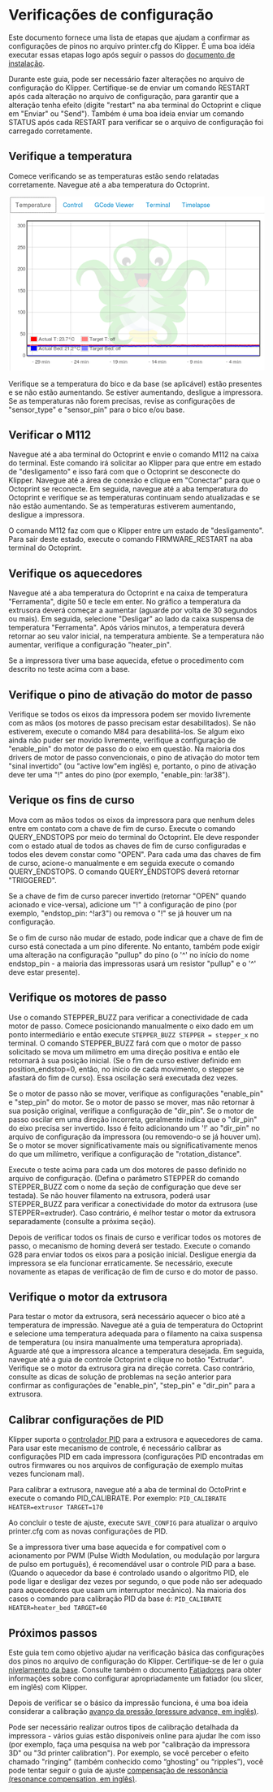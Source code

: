 # Verificações de configuração

Este documento fornece uma lista de etapas que ajudam a confirmar as configurações de pinos no arquivo printer.cfg do Klipper. É uma boa idéia executar essas etapas logo após seguir o passos do [documento de instalação](Installation.md).

Durante este guia, pode ser necessário fazer alterações no arquivo de configuração do Klipper. Certifique-se de enviar um comando RESTART após cada alteração no arquivo de configuração, para garantir que a alteração tenha efeito (digite "restart" na aba terminal do Octoprint e clique em "Enviar" ou "Send"). Também é uma boa ideia enviar um comando STATUS após cada RESTART para verificar se o arquivo de configuração foi carregado corretamente.

## Verifique a temperatura

Comece verificando se as temperaturas estão sendo relatadas corretamente. Navegue até a aba temperatura do Octoprint.

![temperatura-no-octoprint](img/octoprint-temperature.png)

Verifique se a temperatura do bico e da base (se aplicável) estão presentes e se não estão aumentando. Se estiver aumentando, desligue a impressora. Se as temperaturas não forem precisas, revise as configurações de "sensor_type" e "sensor_pin" para o bico e/ou base.

## Verificar o M112

Navegue até a aba terminal do Octoprint e envie o comando M112 na caixa do terminal. Este comando irá solicitar ao Klipper para que entre em estado de "desligamento" e isso fará com que o Octoprint se desconecte do Klipper. Navegue até a área de conexão e clique em "Conectar" para que o Octoprint se reconecte. Em seguida, navegue até a aba temperatura do Octoprint e verifique se as temperaturas continuam sendo atualizadas e se não estão aumentando. Se as temperaturas estiverem aumentando, desligue a impressora.

O comando M112 faz com que o Klipper entre um estado de "desligamento". Para sair deste estado, execute o comando FIRMWARE_RESTART na aba terminal do Octoprint.

## Verifique os aquecedores

Navegue até a aba temperatura do Octoprint e na caixa de temperatura "Ferramenta", digite 50 e tecle em enter. No gráfico a temperatura da extrusora deverá começar a aumentar (aguarde por volta de 30 segundos ou mais). Em seguida, selecione "Desligar" ao lado da caixa suspensa de temperatura "Ferramenta". Após vários minutos, a temperatura deverá retornar ao seu valor inicial, na temperatura ambiente. Se a temperatura não aumentar, verifique a configuração "heater_pin".

Se a impressora tiver uma base aquecida, efetue o procedimento com descrito no teste acima com a base.

## Verifique o pino de ativação do motor de passo

Verifique se todos os eixos da impressora podem ser movido livremente com as mãos (os motores de passo precisam estar desabilitados). Se não estiverem, execute o comando M84 para desabilitá-los. Se algum eixo ainda não puder ser movido livremente, verifique a configuração de "enable_pin" do motor de passo do o eixo em questão. Na maioria dos drivers de motor de passo convencionais, o pino de ativação do motor tem "sinal invertido" (ou "active low"em inglês) e, portanto, o pino de ativação deve ter uma "!" antes do pino (por exemplo, "enable_pin: !ar38").

## Verique os fins de curso

Mova com as mãos todos os eixos da impressora para que nenhum deles entre em contato com a chave de fim de curso. Execute o comando QUERY_ENDSTOPS por meio do terminal do Octoprint. Ele deve responder com o estado atual de todos as chaves de fim de curso configuradas e todos eles devem constar como "OPEN". Para cada uma das chaves de fim de curso, acione-o manualmente e em seguida execute o comando QUERY_ENDSTOPS. O comando QUERY_ENDSTOPS deverá retornar "TRIGGERED".

Se a chave de fim de curso parecer invertido (retornar "OPEN" quando acionado e vice-versa), adicione um "!" à configuração de pino (por exemplo, "endstop_pin: ^!ar3") ou remova o "!" se já houver um na configuração.

Se o fim de curso não mudar de estado, pode indicar que a chave de fim de curso está conectada a um pino diferente. No entanto, também pode exigir uma alteração na configuração "pullup" do pino (o '^' no início do nome endstop_pin - a maioria das impressoras usará um resistor "pullup" e o '^' deve estar presente).

## Verifique os motores de passo

Use o comando STEPPER_BUZZ para verificar a conectividade de cada motor de passo. Comece posicionando manualmente o eixo dado em um ponto intermediário e então execute `STEPPER_BUZZ STEPPER = stepper_x` no terminal. O comando STEPPER_BUZZ fará com que o motor de passo solicitado se mova um milímetro em uma direção positiva e então ele retornará à sua posição inicial. (Se o fim de curso estiver definido em position_endstop=0, então, no início de cada movimento, o stepper se afastará do fim de curso). Essa oscilação será executada dez vezes.

Se o motor de passo não se mover, verifique as configurações "enable_pin" e "step_pin" do motor. Se o motor de passo se mover, mas não retornar à sua posição original, verifique a configuração de "dir_pin". Se o motor de passo oscilar em uma direção incorreta, geralmente indica que o "dir_pin" do eixo precisa ser invertido. Isso é feito adicionando um '!' ao "dir_pin" no arquivo de configuração da impressora (ou removendo-o se já houver um). Se o motor se mover significativamente mais ou significativamente menos do que um milímetro, verifique a configuração de "rotation_distance".

Execute o teste acima para cada um dos motores de passo definido no arquivo de configuração. (Defina o parâmetro STEPPER do comando STEPPER_BUZZ com o nome da seção de configuração que deve ser testada). Se não houver filamento na extrusora, poderá usar STEPPER_BUZZ para verificar a conectividade do motor da extrusora (use STEPPER=extruder). Caso contrário, é melhor testar o motor da extrusora separadamente (consulte a próxima seção).

Depois de verificar todos os finais de curso e verificar todos os motores de passo, o mecanismo de homing deverá ser testado. Execute o comando G28 para enviar todos os eixos para a posição inicial. Desligue energia da impressora se ela funcionar erraticamente. Se necessário, execute novamente as etapas de verificação de fim de curso e do motor de passo.

## Verifique o motor da extrusora

Para testar o motor da extrusora, será necessário aquecer o bico até a temperatura de impressão. Navegue até a guia de temperatura do Octoprint e selecione uma temperatura adequada para o filamento na caixa suspensa de temperatura (ou insira manualmente uma temperatura apropriada). Aguarde até que a impressora alcance a temperatura desejada. Em seguida, navegue até a guia de controle Octoprint e clique no botão "Extrudar". Verifique se o motor da extrusora gira na direção correta. Caso contrário, consulte as dicas de solução de problemas na seção anterior para confirmar as configurações de "enable_pin", "step_pin" e "dir_pin" para a extrusora.

## Calibrar configurações de PID

Klipper suporta o [controlador PID](https://pt.wikipedia.org/wiki/Controlador_proporcional_integral_derivativo) para a extrusora e aquecedores de cama. Para usar este mecanismo de controle, é necessário calibrar as configurações PID em cada impressora (configurações PID encontradas em outros firmwares ou nos arquivos de configuração de exemplo muitas vezes funcionam mal).

Para calibrar a extrusora, navegue até a aba de terminal do OctoPrint e execute o comando PID_CALIBRATE. Por exemplo: `PID_CALIBRATE HEATER=extrusor TARGET=170`

Ao concluir o teste de ajuste, execute `SAVE_CONFIG` para atualizar o arquivo printer.cfg com as novas configurações de PID.

Se a impressora tiver uma base aquecida e for compatível com o acionamento por PWM (Pulse Width Modulation, ou modulação por largura de pulso em português), é recomendável usar o controle PID para a base. (Quando o aquecedor da base é controlado usando o algoritmo PID, ele pode ligar e desligar dez vezes por segundo, o que pode não ser adequado para aquecedores que usam um interruptor mecânico). Na maioria dos casos o comando para calibração PID da base é: `PID_CALIBRATE HEATER=heater_bed TARGET=60`

## Próximos passos

Este guia tem como objetivo ajudar na verificação básica das configurações dos pinos no arquivo de configuração do Klipper. Certifique-se de ler o guia [nivelamento da base](Bed_Level.md). Consulte também o documento [Fatiadores](Slicers.md) para obter informações sobre como configurar apropriadamente um fatiador (ou slicer, em inglês) com Klipper.

Depois de verificar se o básico da impressão funciona, é uma boa ideia considerar a calibração [avanço da pressão (pressure advance, em inglês)](Pressure_Advance.md).

Pode ser necessário realizar outros tipos de calibração detalhada da impressora - vários guias estão disponíveis online para ajudar lhe com isso (por exemplo, faça uma pesquisa na web por "calibração da impressora 3D" ou "3d printer calibration"). Por exemplo, se você perceber o efeito chamado "ringing" (também conhecido como “ghosting” ou “ripples”), você pode tentar seguir o guia de ajuste [compensação de ressonância (resonance compensation, em inglês)](Resonance_Compensation.md).
